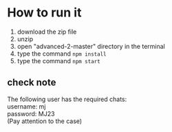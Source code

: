 # How to run it

1. download the zip file
2. unzip
3. open "advanced-2-master" directory in the terminal
4. type the command `npm install`
5. type the command `npm start`

## check note
The following user has the required chats:
\
username: mj 
\
password: MJ23
\
(Pay attention to the case)
